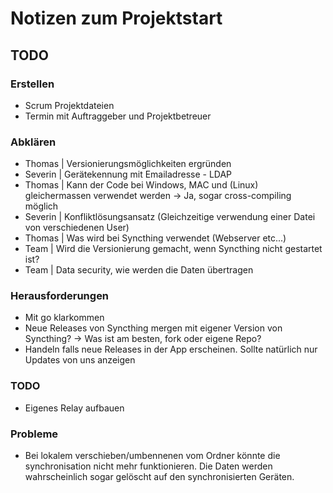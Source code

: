 # Notizen zum Projektstart

## TODO

### Erstellen

* Scrum Projektdateien
* Termin mit Auftraggeber und Projektbetreuer

### Abklären

* Thomas   | Versionierungsmöglichkeiten ergründen
* Severin  | Gerätekennung mit Emailadresse - LDAP
* Thomas   | Kann der Code bei Windows, MAC und (Linux) gleichermassen verwendet werden -> Ja, sogar cross-compiling möglich
* Severin  | Konfliktlösungsansatz (Gleichzeitige verwendung einer Datei von verschiedenen User)
* Thomas   | Was wird bei Syncthing verwendet (Webserver etc...)
* Team     | Wird die Versionierung gemacht, wenn Syncthing nicht gestartet ist?
* Team     | Data security, wie werden die Daten übertragen

### Herausforderungen

* Mit go klarkommen
* Neue Releases von Syncthing mergen mit eigener Version von Syncthing? -> Was ist am besten, fork oder eigene Repo?
* Handeln falls neue Releases in der App erscheinen. Sollte natürlich nur Updates von uns anzeigen

### TODO

* Eigenes Relay aufbauen


### Probleme

* Bei lokalem verschieben/umbennenen vom Ordner könnte die synchronisation nicht mehr funktionieren. Die Daten werden wahrscheinlich sogar gelöscht auf den synchronisierten Geräten.
